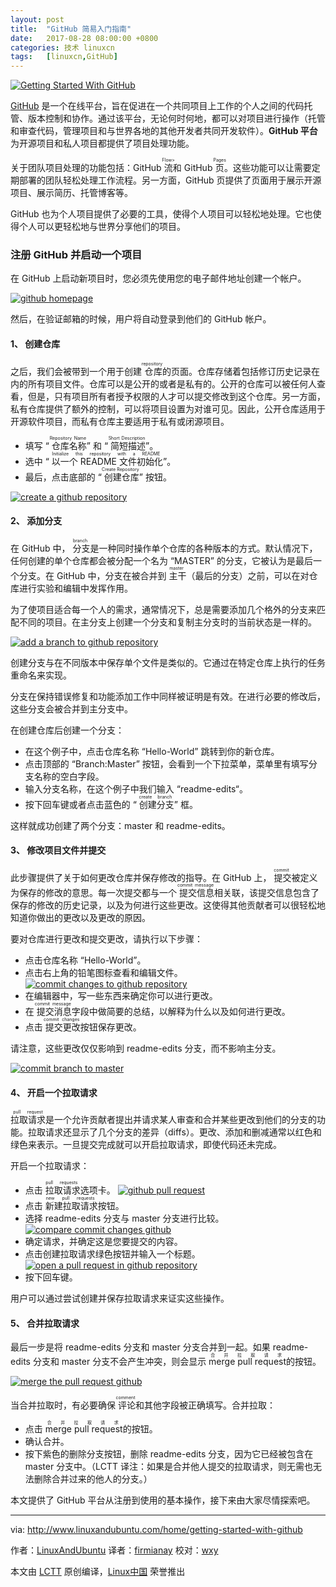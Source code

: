 ```yaml
---
layout: post
title:	"GitHub 简易入门指南"
date:	2017-08-28 08:00:00 +0800 
categories:	技术 linuxcn 
tags:	[linuxcn,GitHub]
---
```



[![Getting Started With GitHub](/Asserts/Images/album/201708/28/054321c219m21a12fd12ki.jpg)](http://www.linuxandubuntu.com/home/getting-started-with-github)


[GitHub](https://github.com/) 是一个在线平台，旨在促进在一个共同项目上工作的个人之间的代码托管、版本控制和协作。通过该平台，无论何时何地，都可以对项目进行操作（托管和审查代码，管理项目和与世界各地的其他开发者共同开发软件）。**GitHub 平台**为开源项目和私人项目都提供了项目处理功能。


关于团队项目处理的功能包括：GitHub <ruby> 流 <rt>  Flow&gt; </rt></ruby>和 GitHub <ruby> 页 <rt>  Pages </rt></ruby>。这些功能可以让需要定期部署的团队轻松处理工作流程。另一方面，GitHub 页提供了页面用于展示开源项目、展示简历、托管博客等。


GitHub 也为个人项目提供了必要的工具，使得个人项目可以轻松地处理。它也使得个人可以更轻松地与世界分享他们的项目。


### 注册 GitHub 并启动一个项目


在 GitHub 上启动新项目时，您必须先使用您的电子邮件地址创建一个帐户。


[![github homepage](/Asserts/Images/album/201708/28/054322r2ped9pevvkkpjyu.jpg)](http://www.linuxandubuntu.com/uploads/2/1/1/5/21152474/github-homepage_orig.jpg)


然后，在验证邮箱的时候，用户将自动登录到他们的 GitHub 帐户。


#### 1、 创建仓库


之后，我们会被带到一个用于创建<ruby> 仓库 <rt>  repository </rt></ruby>的页面。​仓库存储着包括修订历史记录在内的所有项目文件。仓库可以是公开的或者是私有的。公开的仓库可以被任何人查看，但是，只有项目所有者授予权限的人才可以提交修改到这个仓库。另一方面，私有仓库提供了额外的控制，可以将项目设置为对谁可见。因此，公开仓库适用于开源软件项目，而私有仓库主要适用于私有或闭源项目。


* 填写 “<ruby> 仓库名称 <rt>  Repository Name </rt></ruby>” 和 “<ruby> 简短描述 <rt>  Short Description </rt></ruby>”。
* 选中 “<ruby> 以一个 README 文件初始化 <rt>  Initialize this repository with a README </rt></ruby>”。
* 最后，点击底部的 “<ruby> 创建仓库 <rt>  Create Repository </rt></ruby>” 按钮。


[![create a github repository](/Asserts/Images/album/201708/28/054323d6eigiy6ffai6g0w.jpg)](http://www.linuxandubuntu.com/uploads/2/1/1/5/21152474/create-a-github-repository_orig.jpg)


#### 2、 添加分支


在 GitHub 中，<ruby> 分支 <rt>  branch </rt></ruby>是一种同时操作单个仓库的各种版本的方式。默认情况下，任何创建的单个仓库都会被分配一个名为 “MASTER” 的分支，它被认为是最后一个分支。在 GitHub 中，分支在被合并到<ruby> 主干 <rt>  master </rt></ruby>（最后的分支）之前，可以在对仓库进行实验和编辑中发挥作用。


为了使项目适合每一个人的需求，通常情况下，总是需要添加几个格外的分支来匹配不同的项目。在主分支上创建一个分支和复制主分支时的当前状态是一样的。


[![add a branch to github repository](/Asserts/Images/album/201708/28/054323bwmwtptxa8smtisu.jpg)](http://www.linuxandubuntu.com/uploads/2/1/1/5/21152474/add-a-branch-to-github-repository_orig.jpg)


创建分支与在不同版本中保存单个文件是类似的。它通过在特定仓库上执行的任务重命名来实现。


分支在保持错误修复和功能添加工作中同样被证明是有效。在进行必要的修改后，这些分支会被合并到主分支中。


在创建仓库后创建一个分支：


* 在这个例子中，点击仓库名称 “Hello-World” 跳转到你的新仓库。
* 点击顶部的 “Branch:Master” 按钮，会看到一个下拉菜单，菜单里有填写分支名称的空白字段。
* 输入分支名称，在这个例子中我们输入 “readme-edits“。
* 按下回车键或者点击蓝色的 “<ruby> 创建分支 <rt>  create branch </rt></ruby>” 框。


这样就成功创建了两个分支：master 和 readme-edits。


#### 3、 修改项目文件并提交


此步骤提供了关于如何更改仓库并保存修改的指导。在 GitHub 上，<ruby> 提交 <rt>  commit </rt></ruby>被定义为保存的修改的意思。每一次提交都与一个<ruby> 提交信息 <rt>  commit message </rt></ruby>相关联，该提交信息包含了保存的修改的历史记录，以及为何进行这些更改。这使得其他贡献者可以很轻松地知道你做出的更改以及更改的原因。


要对仓库进行更改和提交更改，请执行以下步骤：


* 点击仓库名称 “Hello-World”。
* 点击右上角的铅笔图标查看和编辑文件。 [![commit changes to github repository](/Asserts/Images/album/201708/28/054324dkbe3epvtk3hg9ve.jpg)](http://www.linuxandubuntu.com/uploads/2/1/1/5/21152474/commit-changes-to-github-repository_orig.jpg)
* 在编辑器中，写一些东西来确定你可以进行更改。
* 在<ruby> 提交消息 <rt>  commit message </rt></ruby>字段中做简要的总结，以解释为什么以及如何进行更改。
* 点击<ruby> 提交更改 <rt>  commit changes </rt></ruby>按钮保存更改。


请注意，这些更改仅仅影响到 readme-edits 分支，而不影响主分支。


[![commit branch to master](/Asserts/Images/album/201708/28/054325dkj2ngmpc0lnn2cm.jpg)](http://www.linuxandubuntu.com/uploads/2/1/1/5/21152474/commit-branch-to-master_orig.jpg)


#### 4、 开启一个拉取请求


<ruby> ​拉取请求 <rt>  pull request </rt></ruby>是一个允许贡献者提出并请求某人审查和合并某些更改到他们的分支的功能。​拉取请求还显示了几个分支的差异（diffs）。更改、添加和删减通常以红色和绿色来表示。一旦提交完成就可以开启​拉取请求，即使代码还未完成。


开启一个​拉取请求：


* 点击​<ruby> ​拉取请求 <rt>  pull requests </rt></ruby>选项卡。 [![github pull request](/Asserts/Images/album/201708/28/054326lka46l74acs44acz.jpg)](http://www.linuxandubuntu.com/uploads/2/1/1/5/21152474/github-pull-request_orig.jpg)
* 点击<ruby> 新建拉取请求 <rt>  new pull requests </rt></ruby>按钮。
* 选择 readme-edits 分支与 master 分支进行比较。 [![compare commit changes github](/Asserts/Images/album/201708/28/054327mctb3tz34fca18a1.jpg)](http://www.linuxandubuntu.com/uploads/2/1/1/5/21152474/compare-commit-changes-github_orig.jpg)
* 确定请求，并确定这是您要提交的内容。
* 点击创建​拉取请求绿色按钮并输入一个标题。 [![open a pull request in github repository](/Asserts/Images/album/201708/28/054327n7zv93009wkqzvv2.jpg)](http://www.linuxandubuntu.com/uploads/2/1/1/5/21152474/open-a-pull-request-in-github-repository_orig.jpg)
* 按下回车键。


用户可以通过尝试创建并保存拉取请求来证实这些操作。


#### 5、 合并拉取请求


最后一步是将 readme-edits 分支和 master 分支合并到一起。如果 readme-edits 分支和 master 分支不会产生冲突，则会显示<ruby> merge pull request <rt>  合并拉取请求 </rt></ruby>的按钮。


[![merge the pull request github](/Asserts/Images/album/201708/28/054328skefh6288kb8et8h.jpg)](http://www.linuxandubuntu.com/uploads/2/1/1/5/21152474/merge-the-pull-request-github_orig.jpg)


当合并拉取时，有必要确保<ruby> 评论 <rt>  comment </rt></ruby>和其他字段被正确填写。合并拉取：


* 点击<ruby> merge pull request <rt>  合并拉取请求 </rt></ruby>的按钮。
* 确认合并。
* 按下紫色的删除分支按钮，删除 readme-edits 分支，因为它已经被包含在 master 分支中。（LCTT 译注：如果是合并他人提交的拉取请求，则无需也无法删除合并过来的他人的分支。）


本文提供了 GitHub 平台从注册到使用的基本操作，接下来由大家尽情探索吧。




---


via: <http://www.linuxandubuntu.com/home/getting-started-with-github>


作者：[LinuxAndUbuntu](http://www.linuxandubuntu.com) 译者：[firmianay](https://github.com/firmianay) 校对：[wxy](https://github.com/wxy)


本文由 [LCTT](https://github.com/LCTT/TranslateProject) 原创编译，[Linux中国](https://linux.cn/) 荣誉推出
